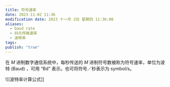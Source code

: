 ```yaml
---
title: 符号速率
date: 2023-11-02 11:36
modification date: 2023 十一月 2日 星期四 11:36:00
aliases:
  - baud rate
  - 码元传输速率
  - 波特率
tags: 
publish: "true"
---
```


在 $M$ 进制数字通信系统中，每秒传送的 $M$ 进制符号数被称为符号速率，单位为波特 (Baud) ，可用 “Bd” 表示。也可将符号／秒表示为 symbol/s。

![[波特率计算公式]]
